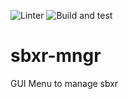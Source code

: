 ![Linter](https://github.com/albertonoys/sbxr-mngr/workflows/Linter/badge.svg) ![Build and test](https://github.com/albertonoys/sbxr-mngr/workflows/Build%20and%20test/badge.svg)
# sbxr-mngr
GUI Menu to manage sbxr
